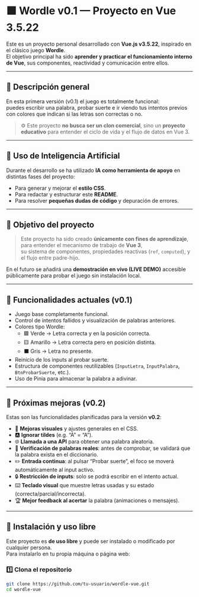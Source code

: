 # 🟩 Wordle v0.1 — Proyecto en Vue 3.5.22

Este es un proyecto personal desarrollado con **Vue.js v3.5.22**, inspirado en el clásico juego **Wordle**.  
El objetivo principal ha sido **aprender y practicar el funcionamiento interno de Vue**, sus componentes, reactividad y comunicación entre ellos.

---

## 🚀 Descripción general

En esta primera versión (v0.1) el juego es totalmente funcional:  
puedes escribir una palabra, probar suerte e ir viendo tus intentos previos con colores que indican si las letras son correctas o no.

> ⚙️ Este proyecto **no busca ser un clon comercial**, sino un **proyecto educativo** para entender el ciclo de vida y el flujo de datos en Vue 3.

---

## 🧠 Uso de Inteligencia Artificial

Durante el desarrollo se ha utilizado **IA como herramienta de apoyo** en distintas fases del proyecto:
- Para generar y mejorar el **estilo CSS**.
- Para redactar y estructurar este **README**.
- Para resolver **pequeñas dudas de código** y depuración de errores.

---

## 🎯 Objetivo del proyecto

> Este proyecto ha sido creado **únicamente con fines de aprendizaje**, para entender el mecanismo de trabajo de **Vue 3**,  
su sistema de componentes, propiedades reactivas (`ref`, `computed`), y el flujo entre padre-hijo.

En el futuro se añadirá una **demostración en vivo (LIVE DEMO)** accesible públicamente para probar el juego sin instalación local.

---

## 🧩 Funcionalidades actuales (v0.1)

- Juego base completamente funcional.
- Control de intentos fallidos y visualización de palabras anteriores.
- Colores tipo Wordle:
  - 🟩 Verde → Letra correcta y en la posición correcta.
  - 🟨 Amarillo → Letra correcta pero en posición distinta.
  - ⬛ Gris → Letra no presente.
- Reinicio de los inputs al probar suerte.
- Estructura de componentes reutilizables (`InputLetra`, `InputPalabra`, `BtnProbarSuerte`, etc.).
- Uso de Pinia para almacenar la palabra a adivinar.

---

## 🔮 Próximas mejoras (v0.2)

Estas son las funcionalidades planificadas para la versión **v0.2**:

- 🎨 **Mejoras visuales** y ajustes generales en el CSS.  
- 🅰️ **Ignorar tildes** (e.g. “Á” = “A”).  
- 🌐 **Llamada a una API** para obtener una palabra aleatoria.  
- 📖 **Verificación de palabras reales**: antes de comprobar, se validará que la palabra exista en el diccionario.  
- ✏️ **Entrada continua**: al pulsar “Probar suerte”, el foco se moverá automáticamente al input activo.  
- 🔒 **Restricción de inputs**: solo se podrá escribir en el intento actual.  
- ⌨️ **Teclado visual** que muestre letras usadas y su estado (correcta/parcial/incorrecta).  
- 🏆 **Mejor feedback al acertar** la palabra (animaciones o mensajes).

---

## 🧰 Instalación y uso libre

Este proyecto es **de uso libre** y puede ser instalado o modificado por cualquier persona.  
Para instalarlo en tu propia máquina o página web:

### 1️⃣ Clona el repositorio
```bash
git clone https://github.com/tu-usuario/wordle-vue.git
cd wordle-vue
